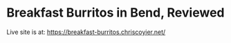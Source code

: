 # Breakfast Burritos in Bend, Reviewed

Live site is at:
https://breakfast-burritos.chriscoyier.net/
